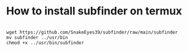 # How to install subfinder on termux

<pre><code>
wget https://github.com/SnakeEyes39/subfinder/raw/main/subfinder
mv subfinder ../usr/bin
chmod +x ../usr/bin/subfinder
</code></pre>
